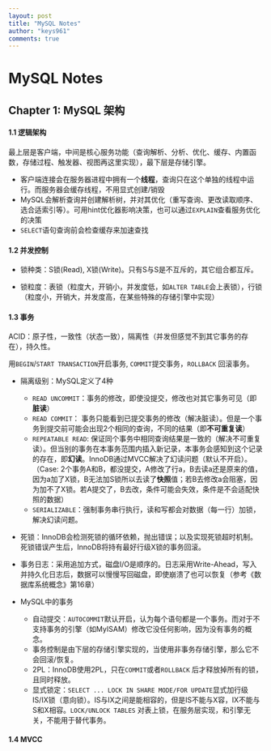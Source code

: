 ```yaml
---
layout: post
title: "MySQL Notes"
author: "keys961"
comments: true
---
```


# MySQL Notes

## Chapter 1: MySQL 架构

#### 1.1 逻辑架构

最上层是客户端，中间是核心服务功能（查询解析、分析、优化、缓存、内置函数，存储过程、触发器、视图再这里实现），最下层是存储引擎。

- 客户端连接会在服务器进程中拥有一个**线程**，查询只在这个单独的线程中运行。而服务器会缓存线程，不用显式创建/销毁
- MySQL会解析查询并创建解析树，并对其优化（重写查询、更改读取顺序、选合适索引等）。可用hint优化器影响决策，也可以通过`EXPLAIN`查看服务优化的决策
- `SELECT`语句查询前会检查缓存来加速查找

#### 1.2 并发控制

- 锁种类：S锁(Read), X锁(Write)。只有S与S是不互斥的，其它组合都互斥。

- 锁粒度：表锁（粒度大，开销小，并发度低，如`ALTER TABLE`会上表锁），行锁（粒度小，开销大，并发度高，在某些特殊的存储引擎中实现）


#### 1.3 事务

ACID：原子性，一致性（状态一致），隔离性（并发但感觉不到其它事务的存在），持久性。

用`BEGIN`/`START TRANSACTION`开启事务, `COMMIT`提交事务，`ROLLBACK` 回滚事务。

- 隔离级别：MySQL定义了4种

  - `READ UNCOMMIT`：事务的修改，即使没提交，修改也对其它事务可见（即**脏读**）
  - `READ COMMIT`： 事务只能看到已提交事务的修改（解决脏读）。但是一个事务到提交前可能会出现2个相同的查询，不同的结果（即**不可重复读**）
  - `REPEATABLE READ`: 保证同个事务中相同查询结果是一致的（解决不可重复读）。但当别的事务在本事务范围内插入新记录，本事务会感知到这个记录的存在，即**幻读**。InnoDB通过MVCC解决了幻读问题（默认不开启）。（Case: 2个事务A和B，都没提交，A修改了行a，B去读a还是原来的值，因为a加了X锁，B无法加S锁所以去读了**快照**值；若B去修改a会阻塞，因为加不了X锁。若A提交了，B去改，条件可能会失效，条件是不会适配快照的数据）
  - `SERIALIZABLE`：强制事务串行执行，读和写都会对数据（每一行）加锁，解决幻读问题。
- 死锁：InnoDB会检测死锁的循环依赖，抛出错误；以及实现死锁超时机制。死锁错误产生后，InnoDB将持有最好行级X锁的事务回滚。
- 事务日志：采用追加方式，磁盘I/O是顺序的。日志采用Write-Ahead，写入并持久化日志后，数据可以慢慢写回磁盘，即使崩溃了也可以恢复（参考《数据库系统概念》第16章）
- MySQL中的事务
  - 自动提交：`AUTOCOMMIT`默认开启，认为每个语句都是一个事务。而对于不支持事务的引擎（如MyISAM）修改它没任何影响，因为没有事务的概念。
  - 事务控制是由下层的存储引擎实现的，当使用非事务存储引擎，那么它不会回滚/恢复。
  - 2PL：InnoDB使用2PL，只在`COMMIT`或者`ROLLBACK` 后才释放掉所有的锁，且同时释放。
  - 显式锁定：`SELECT ... LOCK IN SHARE MODE/FOR UPDATE`显式加行级IS/IX锁（意向锁）。IS与IX之间是能相容的，但是IS不能与X容，IX不能与S和X相容。`LOCK/UNLOCK TABLES` 对表上锁，在服务层实现，和引擎无关，不能用于替代事务。

#### 1.4 MVCC




